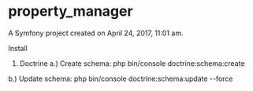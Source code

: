 property_manager
================

A Symfony project created on April 24, 2017, 11:01 am.

Install

1. Doctrine
a.) Create schema: 
php bin/console doctrine:schema:create

b.) Update schema: 
php bin/console doctrine:schema:update --force 

